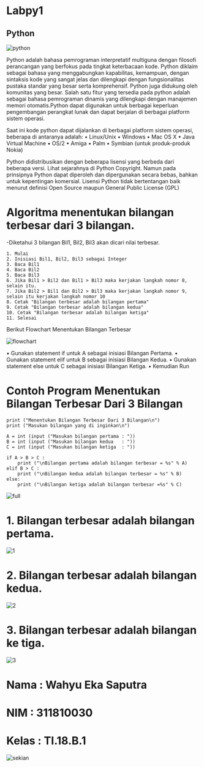 # Labpy1
  
## Python

![python](https://user-images.githubusercontent.com/46749030/52730204-69c84d00-2fed-11e9-8b31-c7462fa63230.png)
  
   Python adalah bahasa pemrograman interpretatif multiguna dengan filosofi perancangan yang berfokus pada tingkat keterbacaan kode. Python diklaim sebagai bahasa yang menggabungkan kapabilitas, kemampuan, dengan sintaksis kode yang sangat jelas dan dilengkapi dengan fungsionalitas pustaka standar yang besar serta komprehensif. Python juga didukung oleh komunitas yang besar. 
Salah satu fitur yang tersedia pada python adalah sebagai bahasa pemrograman dinamis yang dilengkapi dengan manajemen memori otomatis.Python dapat digunakan untuk berbagai keperluan pengembangan perangkat lunak dan dapat berjalan di berbagai platform sistem operasi. 

Saat ini kode python dapat dijalankan di berbagai platform sistem operasi, beberapa di antaranya adalah: 
•	Linux/Unix
•	Windows
•	Mac OS X
•	Java Virtual Machine
•	OS/2
•	Amiga
•	Palm
•	Symbian (untuk produk-produk Nokia)


  Python didistribusikan dengan beberapa lisensi yang berbeda dari beberapa versi. Lihat sejarahnya di Python Copyright. Namun pada prinsipnya Python dapat diperoleh dan dipergunakan secara bebas, bahkan untuk kepentingan komersial. Lisensi Python tidak bertentangan baik menurut definisi Open Source maupun General Public License (GPL) 


# Algoritma menentukan bilangan terbesar dari 3 bilangan.

  -Diketahui 3 bilangan Bil1, Bil2, Bil3 akan dicari nilai terbesar.

    1. Mulai
    2. Inisiasi Bil1, Bil2, Bil3 sebagai Integer
    3. Baca Bil1
    4. Baca Bil2
    5. Baca Bil3
    6. Jika Bil1 > Bil2 dan Bil1 > Bil3 maka kerjakan langkah nomor 8, selain itu.
    7. Jika Bil2 > Bil1 dan Bil2 > Bil3 maka kerjakan langkah nomor 9, selain itu kerjakan langkah nomor 10
    8. Cetak "Bilangan terbesar adalah bilangan pertama"
    9. Cetak "Bilangan terbesar adalah bilangan kedua"
    10. Cetak "Bilangan terbesar adalah bilangan ketiga"
    11. Selesai

Berikut Flowchart Menentukan Bilangan Terbesar

![flowchart](https://user-images.githubusercontent.com/46749030/52729450-ca568a80-2feb-11e9-8144-3d69cee80f7b.png)

 •	Gunakan statement if untuk A sebagai inisiasi Bilangan Pertama.
 •	Gunakan statement elif untuk B sebagai inisiasi Bilangan Kedua.
 •	Gunakan statement else untuk C sebagai inisiasi Bilangan Ketiga.
 •	Kemudian Run

# Contoh Program Menentukan Bilangan Terbesar Dari 3 Bilangan

    print ("Menentukan Bilangan Terbesar Dari 3 Bilangan\n")
    print ("Masukan bilangan yang di inginkan\n")

    A = int (input ("Masukan bilangan pertama : "))
    B = int (input ("Masukan bilangan kedua   : "))
    C = int (input ("Masukan bilangan ketiga  : "))

    if A > B > C :
        print ("\nBilangan pertama adalah bilangan terbesar = %s" % A)
    elif B > C :
        print ("\nBilangan kedua adalah bilangan terbesar = %s" % B)
    else:
        print ("\nBilangan ketiga adalah bilangan terbesar =%s" % C)
        
![full](https://user-images.githubusercontent.com/46749030/52729461-d04c6b80-2feb-11e9-9482-8bdbcb9b0dde.png)

# 1. Bilangan terbesar adalah bilangan pertama.

![1](https://user-images.githubusercontent.com/46749030/52729465-d17d9880-2feb-11e9-808b-c3de873a45fc.png)

# 2. Bilangan terbesar adalah bilangan kedua.

![2](https://user-images.githubusercontent.com/46749030/52729467-d2aec580-2feb-11e9-9214-d96a79b135eb.png)

# 3. Bilangan terbesar adalah bilangan ke tiga.

![3](https://user-images.githubusercontent.com/46749030/52729470-d3dff280-2feb-11e9-990c-46fb3c5ee923.png)



# Nama  : Wahyu Eka Saputra

# NIM   : 311810030

# Kelas : TI.18.B.1

![sekian](https://user-images.githubusercontent.com/46749030/52730276-89f80c00-2fed-11e9-99f8-6661f32c8c26.jpg)
